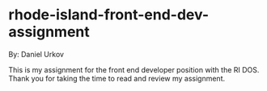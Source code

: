 # rhode-island-front-end-dev-assignment
By: Daniel Urkov

This is my assignment for the front end developer position with the RI DOS. Thank you for taking the time to read and review my assignment. 

